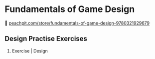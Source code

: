 # Fundamentals of Game Design

:link: [peachpit.com/store/fundamentals-of-game-design-9780321929679](https://www.peachpit.com/store/fundamentals-of-game-design-9780321929679)

## Design Practise Exercises

1. Exercise | Design
